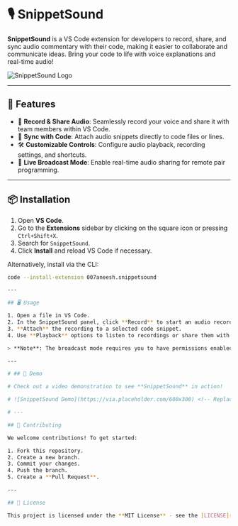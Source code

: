 # 🎙️ SnippetSound

**SnippetSound** is a VS Code extension for developers to record, share, and sync audio commentary with their code, making it easier to collaborate and communicate ideas. Bring your code to life with voice explanations and real-time audio!

![SnippetSound Logo](https://via.placeholder.com/150)

---

## 🚀 Features

- 🎤 **Record & Share Audio**: Seamlessly record your voice and share it with team members within VS Code.
- 🔗 **Sync with Code**: Attach audio snippets directly to code files or lines.
- 🛠️ **Customizable Controls**: Configure audio playback, recording settings, and shortcuts.
- 📡 **Live Broadcast Mode**: Enable real-time audio sharing for remote pair programming.

---

## 📦 Installation

1. Open **VS Code**.
2. Go to the **Extensions** sidebar by clicking on the square icon or pressing `Ctrl+Shift+X`.
3. Search for `SnippetSound`.
4. Click **Install** and reload VS Code if necessary.

Alternatively, install via the CLI:

```bash
code --install-extension 007aneesh.snippetsound

---

## 🖥️ Usage

1. Open a file in VS Code.
2. In the SnippetSound panel, click **Record** to start an audio recording.
3. **Attach** the recording to a selected code snippet.
4. Use **Playback** options to listen to recordings or share them with your team.

> **Note**: The broadcast mode requires you to have permissions enabled for sharing audio in real-time.

---

# ## 🎥 Demo

# Check out a video demonstration to see **SnippetSound** in action!

# ![SnippetSound Demo](https://via.placeholder.com/600x300) <!-- Replace with a GIF or video link -->

# ---

## 🤝 Contributing

We welcome contributions! To get started:

1. Fork this repository.
2. Create a new branch.
3. Commit your changes.
4. Push the branch.
5. Create a **Pull Request**.

---

## 📝 License

This project is licensed under the **MIT License** - see the [LICENSE](LICENSE) file for details.
```
